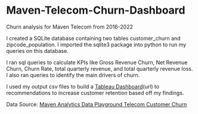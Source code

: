 # Maven-Telecom-Churn-Dashboard
Churn analysis for Maven Telecom from 2016-2022

I created a SQLite database containing two tables customer_churn and zipcode_population.
I imported the sqlite3 package into python to run my queries on this database.

I ran sql queries to calculate KPIs like Gross Revenue Churn, Net Revenue Churn, Churn Rate, total quarterly revenue, and total quarterly revenue loss. I also ran queries to identify the main drivers of churn.

I used my output csv files to build a [Tableau Dashboard](https://public.tableau.com/app/profile/anthony.stark3004/viz/MavenTelecomCustomerChurnAnalysis_16776224705730/Dashboard1?publish=yes)(url) to recommendations to increase customer retention based off my findings. 



Data Source: [Maven Analytics Data Playground Telecom Customer Churn](https://www.mavenanalytics.io/data-playground)
